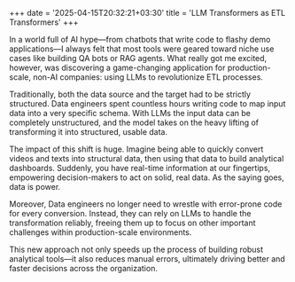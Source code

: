 +++
date = '2025-04-15T20:32:21+03:30'
title = 'LLM Transformers as ETL Transformers'
+++

In a world full of AI hype—from chatbots that write code to flashy demo applications—I always felt that most tools were geared toward niche use cases like building QA bots or RAG agents. What really got me excited, however, was discovering a game-changing application for production-scale, non-AI companies: using LLMs to revolutionize ETL processes.

Traditionally, both the data source and the target had to be strictly structured. Data engineers spent countless hours writing code to map input data into a very specific schema. With LLMs the input data can be completely unstructured, and the model takes on the heavy lifting of transforming it into structured, usable data.

The impact of this shift is huge. Imagine being able to quickly convert videos and texts into structural data, then using that data to build analytical dashboards. Suddenly, you have real-time information at our fingertips, empowering decision-makers to act on solid, real data. As the saying goes, data is power.

Moreover, Data engineers no longer need to wrestle with error-prone code for every conversion. Instead, they can rely on LLMs to handle the transformation reliably, freeing them up to focus on other important challenges within production-scale environments.

This new approach not only speeds up the process of building robust analytical tools—it also reduces manual errors, ultimately driving better and faster decisions across the organization.
